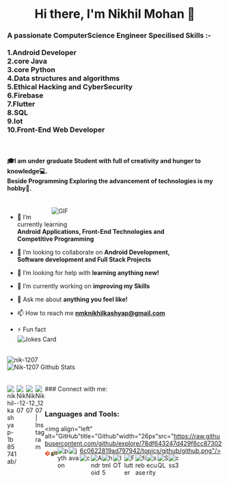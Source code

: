 <h1 align="center">Hi there, I'm Nikhil Mohan  👋</h1>
<h3 align="left">A passionate ComputerScience Engineer Specilised Skills :-<br><br>
1.Android Developer<br>
2.core Java<br>
3.core Python<br>4.Data structures and algorithms<br>
5.Ethical Hacking and CyberSecurity<br>
6.Firebase<br>
7.Flutter<br>
8.SQL<br> 
9.Iot<br>
10.Front-End Web Developer<br>
</h3>

<br>


#### 🎓I am under graduate Student with full of creativity and hunger to knowledge💻. <br /> Beside Programming Exploring the advancement of technologies is my hobby🚀.

<br />
<img align="right" alt="GIF" src="https://media1.giphy.com/media/p4NLw3I4U0idi/200.webp?cid=ecf05e47ut5pr45pj9m7x00dco0dgwmqq1so04zmjkqx6daz&rid=200.webp" width="400px" />

- 🌱 I’m currently learning **<br>Android Applications, Front-End Technologies and<br> Competitive Programming**

- 👯 I’m looking to collaborate on **Android Development,<br> Software development and Full Stack Projects**

- 🤔 I’m looking for help with **learning anything new!**

- 🔭 I’m currently working on **improving my Skills**

- 💬 Ask me about **anything you feel like!**

- 📫 How to reach me **nmknikhilkashyap@gmail.com**

- ⚡ Fun fact <br>
![Jokes Card](https://readme-jokes.vercel.app/api)<br>


<br>
<img src="https://github-readme-stats.vercel.app/api/top-langs/?username=nik-1207&layout=compact&hide=html&hide_border=true,issues&theme=gruvbox" alt="nik-1207" />
<br />
<img align="leftr" src="https://github-readme-stats.vercel.app/api?username=nik-1207&include_all_commits=true&count_private=true&show_icons=true&line_height=20&title_color=7A7ADB&icon_color=2234AE&text_color=D3D3D3&bg_color=0,000000,130F40" alt="Nik-1207 Github Stats">
<br />
<br />
<br />
### Connect with me: 
<a href="https://www.linkedin.com/in/nikhil-kashyap-1b85741ab/" target="_blank">
  <img align="left" alt="nikhil-kashyap-1b85741ab/" | Linkedin" title="LinkedIn"  width="22px" src="https://cdn.jsdelivr.net/npm/simple-icons@v3/icons/linkedin.svg"> 
</a>                                                                                                                                     
<a href="https://www.hackerrank.com/_181500427?hr_r=1" target="_blank">
  <img align="left" alt="Nik-1207" | HackerRank" title="HackerRank" width="22px" src="https://cdn.jsdelivr.net/npm/simple-icons@v3/icons/hackerrank.svg"> 
</a>
<a href="https://twitter.com/Nik_1207" target="_blank">
  <img align="left" alt="Nik-1207" | Twitter" title="Twitter" width="22px" src="https://cdn.jsdelivr.net/npm/simple-icons@3.0.1/icons/twitter.svg">
</a>                                                                                                                                                                             <a href="https://www.instagram.com/nik_1207/" target="_blank">
  <img align="left" alt="Nik_1207 | Instagram" title="Instagram" width="22px" src="https://cdn.jsdelivr.net/npm/simple-icons@3.0.1/icons/instagram.svg">
</a>
<br />
<br />

### Languages and Tools:
<img align="left" alt="GitHub"title="Github"width="26px"src="https://raw.githubusercontent.com/github/explore/78df643247d429f6cc873026c0622819ad797942/topics/github/github.png"/>
<img align="left" alt="Git" title="Git" width="30px" src="https://raw.githubusercontent.com/github/explore/80688e429a7d4ef2fca1e82350fe8e3517d3494d/topics/git/git.png" />
<img align="left" alt="python" title="Python" width="26px" src="https://devicons.github.io/devicon/devicon.git/icons/python/python-original.svg" />
<img align="left" alt="java" title="Java" width="26px" src="https://devicons.github.io/devicon/devicon.git/icons/java/java-original-wordmark.svg" />
<img align="left" alt="c" title="C" width="26px" src="https://devicons.github.io/devicon/devicon.git/icons/c/c-original.svg" />
<img align="left" alt="Android" title="Android" width="26px" src="https://raw.githubusercontent.com/nik-1207/nik-1207/main/iconfinder_android_317758.png" />
<img align="left" alt="html5" title="HTML5" width="26px" src="https://devicons.github.io/devicon/devicon.git/icons/html5/html5-original-wordmark.svg" />
<img align="left" alt="IOT" title="IOT" width="26px" src="https://github.com/nik-1207/nik-1207/blob/main/icons8-device-manager-50.png" />
<img align="left" alt="Flutter" title="FLUTTER" width="26px" src="https://github.com/nik-1207/nik-1207/blob/main/icons8-flutter-48.png" />
<img align="left" alt="firebase" title="Firebase" width="26px" src="https://github.com/nik-1207/nik-1207/blob/main/icons8-google-firebase-console-48.png" />
<img align="left" alt="security" title="Security" width="26px" src="https://github.com/nik-1207/nik-1207/blob/main/icons8-security-time-50.png" />
<img align="left" alt="SQL" title="SQL" width="26px" src="https://github.com/nik-1207/nik-1207/blob/main/icons8-sql-64.png" />
<img align="left" alt="css3" title="CSS3" width="26px" src="https://devicons.github.io/devicon/devicon.git/icons/css3/css3-original-wordmark.svg" />


<br /><br />




